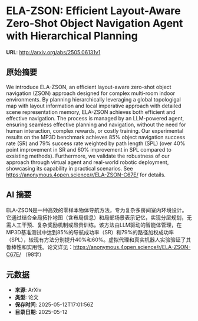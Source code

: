 # ELA-ZSON: Efficient Layout-Aware Zero-Shot Object Navigation Agent with Hierarchical Planning

**URL**: http://arxiv.org/abs/2505.06131v1

## 原始摘要

We introduce ELA-ZSON, an efficient layout-aware zero-shot object navigation
(ZSON) approach designed for complex multi-room indoor environments.
  By planning hierarchically leveraging a global topologigal map with layout
information and local imperative approach with detailed scene representation
memory, ELA-ZSON achieves both efficient and effective navigation.
  The process is managed by an LLM-powered agent, ensuring seamless effective
planning and navigation, without the need for human interaction, complex
rewards, or costly training.
  Our experimental results on the MP3D benchmark achieves 85\% object
navigation success rate (SR) and 79\% success rate weighted by path length
(SPL) (over 40\% point improvement in SR and 60\% improvement in SPL compared
to exsisting methods). Furthermore, we validate the robustness of our approach
through virtual agent and real-world robotic deployment, showcasing its
capability in practical scenarios. See
https://anonymous.4open.science/r/ELA-ZSON-C67E/ for details.


## AI 摘要

ELA-ZSON是一种高效的零样本物体导航方法，专为复杂多房间室内环境设计。它通过结合全局拓扑地图（含布局信息）和局部场景表示记忆，实现分层规划，无需人工干预、复杂奖励机制或昂贵训练。该方法由LLM驱动的智能体管理，在MP3D基准测试中达到85%的导航成功率（SR）和79%的路径加权成功率（SPL），较现有方法分别提升40%和60%。虚拟代理和真实机器人实验验证了其鲁棒性和实用性。论文详见：https://anonymous.4open.science/r/ELA-ZSON-C67E/ （98字）

## 元数据

- **来源**: ArXiv
- **类型**: 论文
- **保存时间**: 2025-05-12T17:01:56Z
- **目录日期**: 2025-05-12
